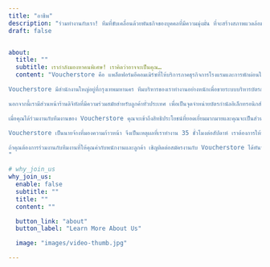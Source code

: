 ```yaml
---
title: "อาชีพ"
description: "ร่วมทำงานกับเรา! ทีมที่ขับเคลื่อนด้วยพันธกิจของบุคคลที่มีความมุ่งมั่น ที่จะสร้างสภาพแวดล้อมให้เพื่อนร่วมงานของเราเติบโต เรียนรู้ และประสบความสำเร็จไปพร้อมกัน"
draft: false


about:
  title: ""
  subtitle: เรากำลังมองหาคนพิเศษ! เราคิดว่าอาจจะเป็นคุณ…
  content: "Voucherstore คือ แพล็ตฟอร์มอีคอมเมิร์ซที่ให้บริการภาคธุรกิจการโรงแรมและการพักผ่อนในประเทศไทย เราวางแผนการขายระบบบริหารบัตรกำนัลและบัตรของขวัญอิเล็กทรอนิกส์ในรูปแบบออนไลน์มาตรฐานสากลและมีความปลอดภัยสูง เราใส่ใจกับลูกค้าของเราเพื่อให้สามารถเพิ่มรายได้และบริการลูกค้าของพวกเขาให้ดีขึ้น<br><br>

Voucherstore มีสำนักงานใหญ่อยู่ที่กรุงเทพมหานคร ทีมบริหารของเราทำงานอย่างหนักเพื่อขายระบบบริหารบัตรกำนัลอิเล็กทรอนิกส์ไปทั่วโลก<br><br>

นอกจากนี้เรามีส่วนหน้าร้านดิจิทัลที่มีความร่วมสมัยสำหรับลูกค้าทั่วประเทศ เพื่อเป็นจุดจำหน่ายบัตรกำนัลอิเล็กทรอนิกส์ Voucherstore มองหาบุคลากรมาเสริมทีมสตาร์ทอัพ ทีมงานเรามีขนาดเล็กในตอนนี้ แต่เรากำลังเติบโตอย่างรวดเร็ว!<br><br>

เมื่อคุณได้ร่วมงานกับทีมงานของ Voucherstore คุณจะเข้าถึงสิทธิประโยชน์ที่ยอดเยี่ยมมากมายและคุณจะเป็นส่วนหนึ่งของทีมงานที่สนุกสนาน ที่ทำงานของเราใช้ทั้งภาษาไทยและอังกฤษ คุณจะมีโอกาสได้ใช้งานทั้งสองภาษา! ทีมงานของเราจะมีโอกาสเติบโตร่วมกัน ได้บริหารธุรกิจอย่างมีประสิทธิภาพและขับเคลื่อนอนาคตที่สดใสไปพร้อมกัน<br><br>

Voucherstore เป็นนายจ้างที่มองความก้าวหน้า จึงเป็นเหตุผลที่เราทำงาน 35 ชั่วโมงต่อสัปดาห์ เราต้องการให้ทีมงานสร้างผลงาน แต่เราก็เข้าใจด้วยว่าสมดุลในการทำงานและการใช้ชีวิตที่ดีจะทำให้คุณสร้างผลงานได้มากขึ้น เรามีประกันสุขภาพให้กับพนักงานทุกคนและทีมงานประจำพนักงานจะได้รับอาหารมื้อกลางวันฟรี และมีบาร์สำหรับอาหารว่าง<br><br>

ถ้าคุณต้องการร่วมงานกับทีมงานที่ให้คุณค่ากับพนักงานและลูกค้า เชิญติดต่อสมัครงานกับ Voucherstore ได้ทันที
"

# why_join_us
why_join_us:
  enable: false
  subtitle: ""
  title: ""
  content: ""

  button_link: "about"
  button_label: "Learn More About Us"

  image: "images/video-thumb.jpg"

---
```


